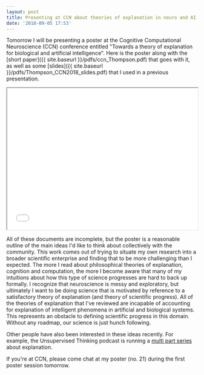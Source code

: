 ```yaml
---
layout: post
title: Presenting at CCN about theories of explanation in neuro and AI
date: '2018-09-05 17:53'
---
```


Tomorrow I will be presenting a poster at the Cognitive Computational Neuroscience (CCN) conference entitled "Towards a theory of explanation for biological and artificial intelligence". Here is the poster along with the [short paper]({{ site.baseurl }}/pdfs/ccn_Thompson.pdf) that goes with it, as well as some [slides]({{ site.baseurl }}/pdfs/Thompson_CCN2018_slides.pdf) that I used in a previous presentation.
<iframe src={{ site.baseurl }}"/pdfs/Thompson_CCN2018_poster.pdf" width="100%" height="375"></iframe>

All of these documents are incomplete, but the poster is a reasonable outline of the main ideas I'd like to think about collectively with the community. This work comes out of trying to situate my own research into a broader scientific enterprise and finding that to be more challenging than I expected. The more I read about philosophical theories of explanation, cognition and computation, the more I become aware that many of my intuitions about how this type of science progresses are hard to back up formally. I recognize that neuroscience is messy and exploratory, but ultimately I want to be doing science that is motivated by reference to a satisfactory theory of explanation (and theory of scientific progress). All of the theories of explanation that I've reviewed are incapable of accounting for explanation of intelligent phenomena in artificial and biological systems. This represents an obstacle to defining scientific progress in this domain. Without any roadmap, our science is just hunch following.

Other people have also been interested in these ideas recently. For example, the Unsupervised Thinking podcast is running a [multi part series](http://unsupervisedthinkingpodcast.blogspot.com/2018/08/episode-36-what-is-explanation-part-1.html) about explanation.

If you're at CCN, please come chat at my poster (no. 21) during the first poster session tomorrow.
